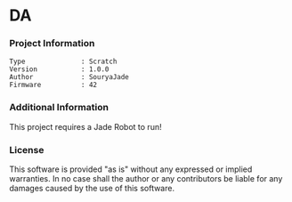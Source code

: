 DA
================



### Project Information
```
Type              : Scratch
Version           : 1.0.0
Author            : SouryaJade
Firmware          : 42
```

### Additional Information
This project requires a Jade Robot to run!

### License
This software is provided "as is" without any expressed or implied warranties.  In no case shall the author or any contributors be liable for any damages caused by the use of this software.


